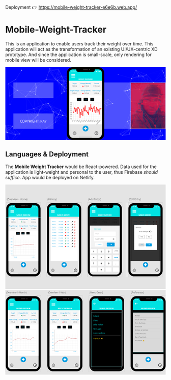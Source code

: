 Deployment 👉 https://mobile-weight-tracker-e6e6b.web.app/

# Mobile-Weight-Tracker

This is an application to enable users track their weight over time. This application will act as the transformation of an existing UI/UX-centric XD prototype. And since the application is small-scale, only rendering for mobile view will be considered. 

<img src="/src/images/xd-prototypes/app-interface.png" width="750">

## Languages & Deployment

The **Mobile Weight Tracker** would be React-powered. Data used for the application is light-weight and personal to the user, thus Firebase *should suffice*. 
App would be deployed on Netlify.

<img src="/src/images/xd-prototypes/prototype-1.png" width="750">
<img src="/src/images/xd-prototypes/prototype-2.png" width="750"> 
